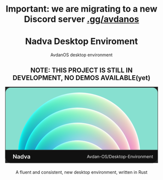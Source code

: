 <div align="center">
  
# Important: we are migrating to a new Discord server [.gg/avdanos](https://discord.gg/avdanos)
  
# Nadva Desktop Enviroment
AvdanOS desktop environment

## NOTE: THIS PROJECT IS STILL IN DEVELOPMENT, NO DEMOS AVAILABLE(yet)

![Banner](https://raw.githubusercontent.com/Avdan-OS/.github/main/banner/Desktop-Environment.png)

A fluent and consistent, new desktop environment, written in Rust

</div>
